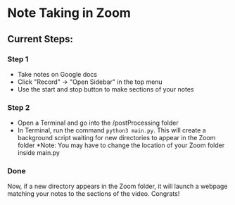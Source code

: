# Note Taking in Zoom

## Current Steps:

### Step 1
- Take notes on Google docs
- Click "Record" -> "Open Sidebar" in the top menu
- Use the start and stop button to make sections of your notes

### Step 2
- Open a Terminal and go into the /postProcessing folder
- In Terminal, run the command ```python3 main.py```. This will create a background
script waiting for new directories to appear in the Zoom folder *Note: You may have to change
the location of your Zoom folder inside main.py

### Done
Now, if a new directory appears in the Zoom folder, it will launch a webpage matching
your notes to the sections of the video. Congrats!
